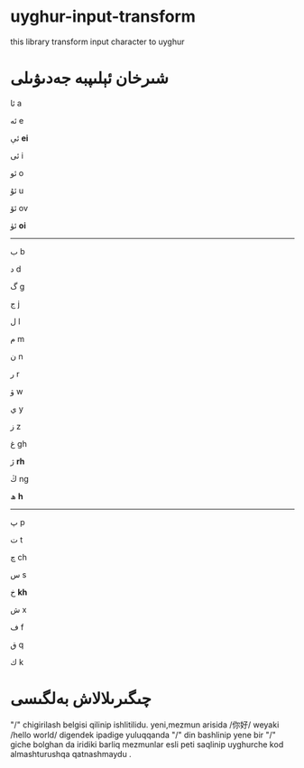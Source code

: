 # uyghur-input-transform
this library transform input character to uyghur

# شىرخان ئېلىپبە جەدىۋىلى



ئا	a		

ئە	e

ئې	**ei**

ئى	i

ئو	o

ئۇ	u

ئۆ	ov

ئۈ   **oi**

---

ب		b

د		d

گ		g

ج		j

ل		l

م		m

ن		n

ر		r

ۋ		w

ي		y

ز		z

غ		gh

ژ		**rh**

ڭ 		ng

ھ		 **h**

---

پ		p

ت		t

چ		ch

س		s

خ		**kh**

ش		x

ف		f

ق		q

ك		k

# چىگىرىلالاش بەلگىسى
"/" chigirilash belgisi qilinip ishlitilidu.
yeni,mezmun arisida /你好/ weyaki /hello world/ digendek ipadige yuluqqanda "/" din bashlinip yene bir "/" giche bolghan da iridiki barliq mezmunlar esli peti saqlinip uyghurche kod almashturushqa qatnashmaydu .
